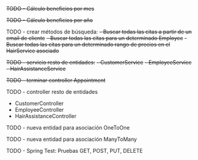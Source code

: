 
~~TODO - Cálculo beneficios por mes~~ 

~~TODO - Cálculo beneficios por año~~

TODO - crear métodos de búsqueda:
~~- Buscar todas las citas a partir de un email de cliente~~
~~- Buscar todas las citas para un determinado Employee~~
~~- Buscar todas las citas para un determinado rango de precios en el HairService asociado~~

~~TODO - servicio resto de entidades:~~ 
~~- CustomerService~~ 
~~- EmployeeService~~
~~- HairAssistanceService~~

~~TODO - terminar controller Appointment~~

TODO - controller resto de entidades
- CustomerController
- EmployeeController
- HairAssistanceController

TODO - nueva entidad para asociación OneToOne 

TODO - nueva entidad para asociación ManyToMany 

TODO - Spring Test: Pruebas GET, POST, PUT, DELETE